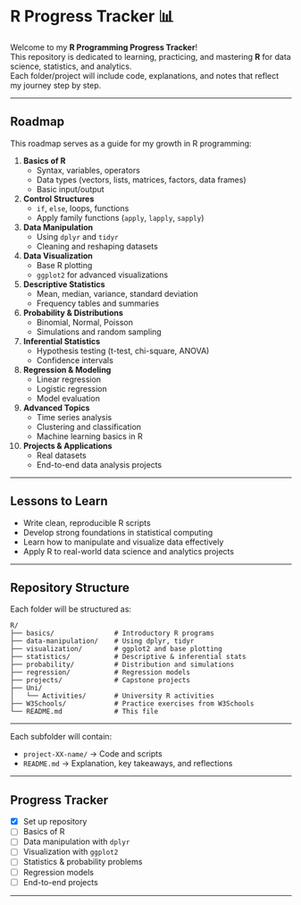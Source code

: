 # R Progress Tracker 📊

Welcome to my **R Programming Progress Tracker**!  
This repository is dedicated to learning, practicing, and mastering **R** for data science, statistics, and analytics.  
Each folder/project will include code, explanations, and notes that reflect my journey step by step.

---

## Roadmap

This roadmap serves as a guide for my growth in R programming:

1. **Basics of R**
   - Syntax, variables, operators
   - Data types (vectors, lists, matrices, factors, data frames)
   - Basic input/output
2. **Control Structures**
   - `if`, `else`, loops, functions
   - Apply family functions (`apply`, `lapply`, `sapply`)
3. **Data Manipulation**
   - Using `dplyr` and `tidyr`
   - Cleaning and reshaping datasets
4. **Data Visualization**
   - Base R plotting
   - `ggplot2` for advanced visualizations
5. **Descriptive Statistics**
   - Mean, median, variance, standard deviation
   - Frequency tables and summaries
6. **Probability & Distributions**
   - Binomial, Normal, Poisson
   - Simulations and random sampling
7. **Inferential Statistics**
   - Hypothesis testing (t-test, chi-square, ANOVA)
   - Confidence intervals
8. **Regression & Modeling**
   - Linear regression
   - Logistic regression
   - Model evaluation
9. **Advanced Topics**
   - Time series analysis
   - Clustering and classification
   - Machine learning basics in R
10. **Projects & Applications**
    - Real datasets
    - End-to-end data analysis projects

---

## Lessons to Learn

- Write clean, reproducible R scripts  
- Develop strong foundations in statistical computing  
- Learn how to manipulate and visualize data effectively  
- Apply R to real-world data science and analytics projects  

---

## Repository Structure

Each folder will be structured as:

```
R/
├── basics/               # Introductory R programs
├── data-manipulation/    # Using dplyr, tidyr
├── visualization/        # ggplot2 and base plotting
├── statistics/           # Descriptive & inferential stats
├── probability/          # Distribution and simulations
├── regression/           # Regression models
├── projects/             # Capstone projects
├── Uni/
│   └── Activities/       # University R activities
├── W3Schools/            # Practice exercises from W3Schools
└── README.md             # This file
```

---

Each subfolder will contain:
- `project-XX-name/` → Code and scripts
- `README.md` → Explanation, key takeaways, and reflections

---

## Progress Tracker

- [x] Set up repository  
- [ ] Basics of R  
- [ ] Data manipulation with `dplyr`  
- [ ] Visualization with `ggplot2`  
- [ ] Statistics & probability problems  
- [ ] Regression models  
- [ ] End-to-end projects  

---
